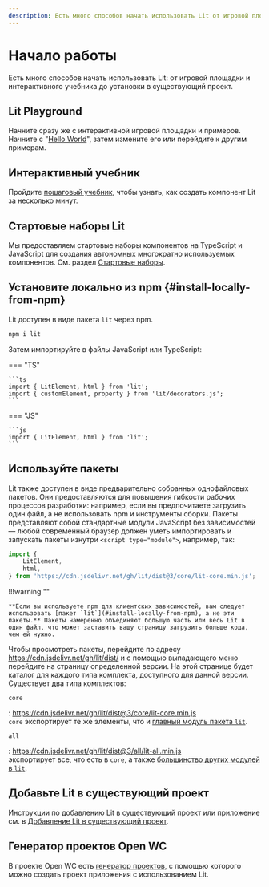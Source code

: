 ```yaml
---
description: Есть много способов начать использовать Lit от игровой площадки и интерактивного учебника до установки в существующий проект.
---
```


# Начало работы

Есть много способов начать использовать Lit: от игровой площадки и интерактивного учебника до установки в существующий проект.

## Lit Playground

Начните сразу же с интерактивной игровой площадки и примеров. Начните с "[Hello World](https://lit.dev/playground)", затем измените его или перейдите к другим примерам.

## Интерактивный учебник

Пройдите [пошаговый учебник](https://lit.dev/tutorials/intro-to-lit), чтобы узнать, как создать компонент Lit за несколько минут.

## Стартовые наборы Lit

Мы предоставляем стартовые наборы компонентов на TypeScript и JavaScript для создания автономных многократно используемых компонентов. См. раздел [Стартовые наборы](tools/starter-kits.md).

## Установите локально из npm {#install-locally-from-npm}

Lit доступен в виде пакета `lit` через npm.

```sh
npm i lit
```

Затем импортируйте в файлы JavaScript или TypeScript:

=== "TS"

    ```ts
    import { LitElement, html } from 'lit';
    import { customElement, property } from 'lit/decorators.js';
    ```

=== "JS"

    ```js
    import { LitElement, html } from 'lit';
    ```

## Используйте пакеты

Lit также доступен в виде предварительно собранных однофайловых пакетов. Они предоставляются для повышения гибкости рабочих процессов разработки: например, если вы предпочитаете загрузить один файл, а не использовать npm и инструменты сборки. Пакеты представляют собой стандартные модули JavaScript без зависимостей — любой современный браузер должен уметь импортировать и запускать пакеты изнутри `<script type="module">`, например, так:

```js
import {
    LitElement,
    html,
} from 'https://cdn.jsdelivr.net/gh/lit/dist@3/core/lit-core.min.js';
```

!!!warning ""

    **Если вы используете npm для клиентских зависимостей, вам следует использовать [пакет `lit`](#install-locally-from-npm), а не эти пакеты.** Пакеты намеренно объединяют большую часть или весь Lit в один файл, что может заставить вашу страницу загрузить больше кода, чем ей нужно.

Чтобы просмотреть пакеты, перейдите по адресу <https://cdn.jsdelivr.net/gh/lit/dist/> и с помощью выпадающего меню перейдите на страницу определенной версии. На этой странице будет каталог для каждого типа комплекта, доступного для данной версии. Существует два типа комплектов:

`core`

: <https://cdn.jsdelivr.net/gh/lit/dist@3/core/lit-core.min.js><br />`core` экспортирует те же элементы, что и [главный модуль пакета `lit`](https://github.com/lit/lit/blob/main/packages/lit/src/index.ts).

`all`

: <https://cdn.jsdelivr.net/gh/lit/dist@3/all/lit-all.min.js><br />экспортирует все, что есть в `core`, а также [большинство других модулей в `lit`](https://github.com/lit/lit/blob/main/packages/lit/src/index.all.ts).

## Добавьте Lit в существующий проект

Инструкции по добавлению Lit в существующий проект или приложение см. в [Добавление Lit в существующий проект](tools/adding-lit.md).

## Генератор проектов Open WC

В проекте Open WC есть [генератор проектов](https://open-wc.org/docs/development/generator/), с помощью которого можно создать проект приложения с использованием Lit.
